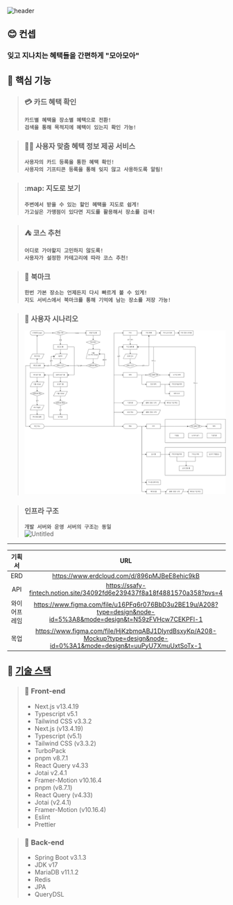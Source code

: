 ![header](https://capsule-render.vercel.app/api?type=waving&color=auto&height=300&section=header&text=Moi'c&fontSize=90)

## :blush: 컨셉
### 잊고 지나치는 혜택들을 간편하게 "모아모아"

## :star2: 핵심 기능
> ### :credit_card: **카드 혜택** 확인 <br/>
> **`카드별 혜택을 장소별 혜택으로 전환!`** <br/>
> **`검색을 통해 목적지에 혜택이 있는지 확인 가능!`**

> ### :ok_woman: 사용자 맞춤 혜택 정보 제공 서비스 <br/>
> **`사용자의 카드 등록을 통한 혜택 확인!`** <br/>
> **`사용자의 기프티콘 등록을 통해 잊지 않고 사용하도록 알림!`**

> ### :map: 지도로 보기 <br/>
> **`주변에서 받을 수 있는 할인 혜택을 지도로 쉽게!`** <br/>
> **`가고싶은 가맹점이 있다면 지도를 활용해서 장소를 검색!`**

> ### :tent: 코스 추천 <br/>
> **`어디로 가야할지 고민하지 않도록!`** <br/>
> **`사용자가 설정한 카테고리에 따라 코스 추천!`**

> ### :bookmark: 북마크 <br/>
> **`한번 가본 장소는 언제든지 다시 빠르게 볼 수 있게!`** <br/>
> **`지도 서비스에서 북마크를 통해 기억에 남는 장소를 저장 가능!`**

> ### 🚥 사용자 시나리오 <br/>
> <img src="https://github.com/heejinssss/project-moic/blob/master/A208_FlowChart.png?raw=true" width=700> <br/>

> ### 인프라 구조 <br/>
> **`개발 서버와 운영 서버의 구조는 동일`** <br/>
> ![Untitled](https://github.com/LimHyeji/hyyej_ji_algo/assets/87571953/7f43e9fc-6dc2-4a4b-a654-29b118260936)

<hr/>

| 기획서 | URL |
| :-------------: | :-------------: |
| ERD | https://www.erdcloud.com/d/896pMJBeE8ehic9kB |
| API | https://ssafy-fintech.notion.site/34092fd6e239437f8a18f4881570a358?pvs=4 |
| 와이어프레임 | https://www.figma.com/file/u16PFq6r076BbD3u2BE19u/A208?type=design&node-id=5%3A8&mode=design&t=N59zFVHcw7CEKPFl-1 |
| 목업 | https://www.figma.com/file/HjKzbmqABJ1DIyrdBsxyKp/A208-Mockup?type=design&node-id=0%3A1&mode=design&t=uuPyU7XmuUxtSoTx-1 |

## :ski: [기술 스택](https://ssafy-fintech.notion.site/eafdde71c7ee4bc7bbb84aea3c13c108?pvs=4)
> ### :bullettrain_front: Front-end
> - Next.js v13.4.19
> - Typescript v5.1
> - Tailwind CSS v3.3.2
> - Next.js (v13.4.19)
> - Typescript (v5.1)
> - Tailwind CSS (v3.3.2)
> - TurboPack
> - pnpm v8.7.1
> - React Query v4.33
> - Jotai v2.4.1
> - Framer-Motion v10.16.4
> - pnpm (v8.7.1)
> - React Query (v4.33)
> - Jotai (v2.4.1)
> - Framer-Motion (v10.16.4)
> - Eslint
> - Prettier

> ### :bullettrain_front: Back-end
> - Spring Boot v3.1.3
> - JDK v17
> - MariaDB v11.1.2
> - Redis
> - JPA
> - QueryDSL
